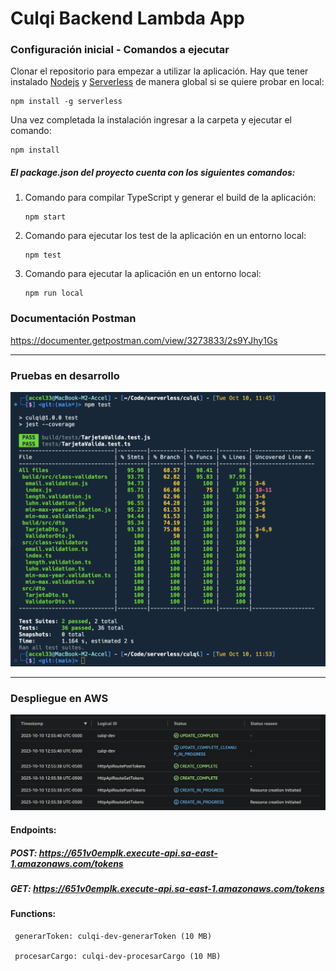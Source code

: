 # Culqi Backend Lambda App

### Configuración inicial - Comandos a ejecutar

Clonar el repositorio para empezar a utilizar la aplicación. Hay que tener instalado [Nodejs](https://nodejs.org/en) y [Serverless](https://www.npmjs.com/package/serverless) de manera global si se quiere probar en local:

```
npm install -g serverless
```

Una vez completada la instalación ingresar a la carpeta y ejecutar el comando:

```
npm install
```

##### El package.json del proyecto cuenta con los siguientes comandos:

1. Comando para compilar TypeScript y generar el build de la aplicación:
   ```
   npm start
   ```
2. Comando para ejecutar los test de la aplicación en un entorno local:
   ```
   npm test
   ```
3. Comando para ejecutar la aplicación en un entorno local:
   ```
   npm run local
   ```

### Documentación Postman

https://documenter.getpostman.com/view/3273833/2s9YJhy1Gs

---

### Pruebas en desarrollo

![My Image](images/pruebas.png)

---

### Despliegue en AWS

![My Image](images/deploy.png)

#### Endpoints:

##### POST: https://651v0emplk.execute-api.sa-east-1.amazonaws.com/tokens

##### GET: https://651v0emplk.execute-api.sa-east-1.amazonaws.com/tokens

#### Functions:

     generarToken: culqi-dev-generarToken (10 MB)

     procesarCargo: culqi-dev-procesarCargo (10 MB)
